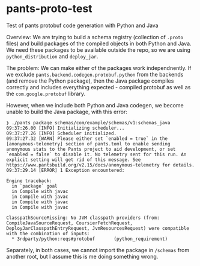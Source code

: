 # pants-proto-test
Test of pants protobuf code generation with Python and Java

Overview: We are trying to build a schema registry (collection of `.proto` files) and build packages of the compiled objects in both Python and Java. We need these packages to be available outside the repo, so we are using `python_distribution` and `deploy_jar`.

The problem: We can make either of the packages work independnently. If we exclude `pants.backend.codegen.protobuf.python` from the backends (and remove the Python package), then the Java package compiles correctly and includes everything expected - compiled protobuf as well as the `com.google.protobuf` library. 

However, when we include both Python and Java codegen, we become unable to build the Java package, with this error:

```
❯ ./pants package schemas/com/example/schemas/v1:schemas_java
09:37:26.00 [INFO] Initializing scheduler...
09:37:27.26 [INFO] Scheduler initialized.
09:37:27.32 [WARN] Please either set `enabled = true` in the [anonymous-telemetry] section of pants.toml to enable sending anonymous stats to the Pants project to aid development, or set `enabled = false` to disable it. No telemetry sent for this run. An explicit setting will get rid of this message. See https://www.pantsbuild.org/v2.15/docs/anonymous-telemetry for details.
09:37:29.14 [ERROR] 1 Exception encountered:

Engine traceback:
  in `package` goal
  in Compile with javac
  in Compile with javac
  in Compile with javac
  in Compile with javac

ClasspathSourceMissing: No JVM classpath providers (from: CompileJavaSourceRequest, CoursierFetchRequest, DeployJarClasspathEntryRequest, JvmResourcesRequest) were compatible with the combination of inputs:
  * 3rdparty/python:reqs#protobuf       (python_requirement)
```

Separately, in both cases, we cannot import the package in `/schemas` from another root, but I assume this is me doing something wrong.
